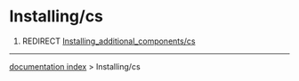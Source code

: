 # Installing/cs
1.  REDIRECT [Installing\_additional\_components/cs](Installing_additional_components/cs.md)

---
[documentation index](../README.md) > Installing/cs
